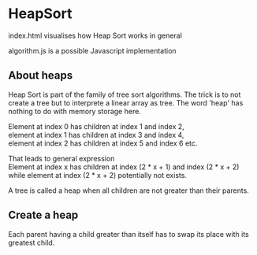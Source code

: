 # HeapSort

index.html visualises how Heap Sort works in general

algorithm.js is a possible Javascript implementation

## About heaps
Heap Sort is part of the family of tree sort algorithms.
The trick is to not create a tree but to interprete a linear array as tree.
The word 'heap' has nothing to do with memory storage here.

Element at index 0 has children at index 1 and index 2,  
element at index 1 has children at index 3 and index 4,  
element at index 2 has children at index 5 and index 6 etc.

That leads to general expression  
Element at index x has children at index (2 * x + 1) and index (2 * x + 2)  
while element at index (2 * x + 2) potentially not exists.

A tree is called a heap when all children are not greater than their parents.

## Create a heap
Each parent having a child greater than itself has to swap its place with its greatest child.
